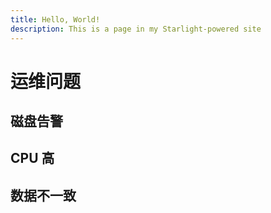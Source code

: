 ```yaml
---
title: Hello, World!
description: This is a page in my Starlight-powered site
---
```


# 运维问题

## 磁盘告警

## CPU 高

## 数据不一致
